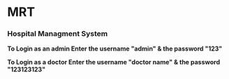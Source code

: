 # MRT
### Hospital Managment System 

**To Login as an admin Enter the username "admin" & the password "123"**

**To Login as a doctor Enter the username "doctor name" & the password "123123123"**
